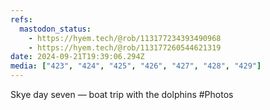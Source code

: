 ```yaml
---
refs:
  mastodon_status:
    - https://hyem.tech/@rob/113177234393490968
    - https://hyem.tech/@rob/113177260544621319
date: 2024-09-21T19:39:06.294Z
media: ["423", "424", "425", "426", "427", "428", "429"]
---
```


Skye day seven — boat trip with the dolphins #Photos
